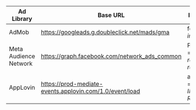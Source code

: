 | Ad Library            | Base URL                                                | Interstitial-Related                                         | Banner-Related                          | Native                         |
| --------------------- | ------------------------------------------------------- | ------------------------------------------------------------ | --------------------------------------- | ------------------------------ |
| AdMob                 | https://googleads.g.doubleclick.net/mads/gma            | format = *interstitial_mb*                                   | format =  *as* or *mb*                  | has parameter *native_version* |
| Meta Audience Network | https://graph.facebook.com/network_ads_common           | PLACEMENT_TYPE = *interstitial* or *rewarded_video* or *rewarded_interstitial* | PLACEMENT_TYPE = *banner*               | PLACEMENT_TYPE = *native*      |
| AppLovin              | https://prod-mediate-events.applovin.com/1.0/event/load | applovin-ad-format = *APPOPEN* or *INTER* or *REWARDED*      | applovin-ad-format = *MREC* or *BANNER* | applovin-ad-format = *NATIVE*  |

